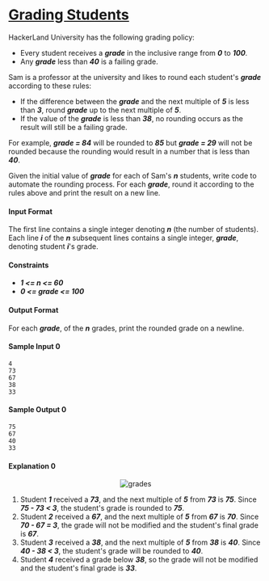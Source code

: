 # [Grading Students](https://www.hackerrank.com/challenges/grading)

HackerLand University has the following grading policy:
* Every student receives a __*grade*__ in the inclusive range from __*0*__ to __*100*__.
* Any __*grade*__ less than __*40*__ is a failing grade.

Sam is a professor at the university and likes to round each student's __*grade*__ according to these rules:
* If the difference between the __*grade*__ and the next multiple of __*5*__ is less than __*3*__, round __*grade*__ up to the next multiple of __*5*__.
* If the value of the __*grade*__ is less than __*38*__, no rounding occurs as the result will still be a failing grade.

For example, __*grade = 84*__ will be rounded to __*85*__ but __*grade = 29*__ will not be rounded because the rounding would result in a number that is less than __*40*__.

Given the initial value of __*grade*__ for each of Sam's __*n*__ students, write code to automate the rounding process. For each __*grade*__, round it according to the rules above and print the result on a new line.

#### Input Format
The first line contains a single integer denoting __*n*__ (the number of students).
Each line __*i*__ of the __*n*__ subsequent lines contains a single integer, __*grade*__, denoting student __*i*__'s grade.

#### Constraints
* __*1 <= n <= 60*__
* __*0 <= grade <= 100*__

#### Output Format
For each __*grade*__, of the __*n*__ grades, print the rounded grade on a newline.

#### Sample Input 0
```
4
73
67
38
33
```

#### Sample Output 0
```
75
67
40
33
```

#### Explanation 0
<p align="center">
  <img src="https://github.com/joshuatvernon/coding-challenges/blob/master/Hackerrank/Algorithms/Implementation/01.%20Grading%20Students/img/grading-students-1.png" alt="grades">
</p>

1. Student __*1*__ received a __*73*__, and the next multiple of __*5*__ from __*73*__ is __*75*__. Since __*75 - 73 < 3*__, the student's grade is rounded to __*75*__.
2. Student __*2*__ received a __*67*__, and the next multiple of __*5*__ from __*67*__ is __*70*__. Since __*70 - 67 = 3*__, the grade will not be modified and the student's final grade is __*67*__.
3. Student __*3*__ received a __*38*__, and the next multiple of __*5*__ from __*38*__ is __*40*__. Since __*40 - 38 < 3*__, the student's grade will be rounded to __*40*__.
4. Student __*4*__ received a grade below __*38*__, so the grade will not be modified and the student's final grade is __*33*__.
